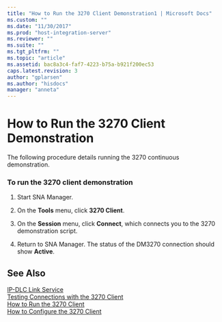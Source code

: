 ```yaml
---
title: "How to Run the 3270 Client Demonstration1 | Microsoft Docs"
ms.custom: ""
ms.date: "11/30/2017"
ms.prod: "host-integration-server"
ms.reviewer: ""
ms.suite: ""
ms.tgt_pltfrm: ""
ms.topic: "article"
ms.assetid: bac8a3c4-faf7-4223-b75a-b921f200ec53
caps.latest.revision: 3
author: "gplarsen"
ms.author: "hisdocs"
manager: "anneta"
---
```

# How to Run the 3270 Client Demonstration
The following procedure details running the 3270 continuous demonstration.  
  
### To run the 3270 client demonstration  
  
1.  Start SNA Manager.  
  
2.  On the **Tools** menu, click **3270 Client**.  
  
3.  On the **Session** menu, click **Connect**, which connects you to the 3270 demonstration script.  
  
4.  Return to SNA Manager. The status of the DM3270 connection should show **Active**.  
  
## See Also  
 [IP-DLC Link Service](./ip-dlc-link-service2.md)   
 [Testing Connections with the 3270 Client](../core/testing-connections-with-the-3270-client2.md)   
 [How to Run the 3270 Client](../core/how-to-run-the-3270-client2.md)   
 [How to Configure the 3270 Client](../core/how-to-configure-the-3270-client1.md)